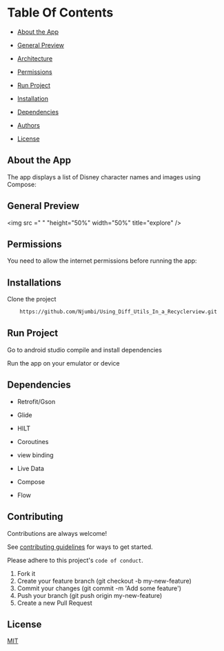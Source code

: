 
# Table Of Contents

* [About the App](#AboutTheApp)

* [General Preview](#general-preview)

* [Architecture](#architecture)

* [Permissions](#permissions)

* [Run Project](#run-locally)

* [Installation](#installation)

* [Dependencies](#dependencies)

* [Authors](#todo)

* [License](#license)

## About the App
The app displays a list of Disney character names and images using Compose:

## General Preview

<img src =" " "height="50%" width="50%" title="explore" />

## Permissions

You need to allow the internet permissions before running the app:

## Installations

Clone the project

```bash
    https://github.com/Njumbi/Using_Diff_Utils_In_a_Recyclerview.git
```
## Run Project

Go to android studio compile and install dependencies

Run the app on your emulator or device

## Dependencies

- Retrofit/Gson

- Glide

- HILT

- Coroutines

- view binding

- Live Data

- Compose

- Flow

## Contributing

Contributions are always welcome!

See [contributing guidelines](https://github.com/github/docs/blob/main/CONTRIBUTING.md) for ways to get started.

Please adhere to this project's `code of conduct`.

1. Fork it
2. Create your feature branch (git checkout -b my-new-feature)
3. Commit your changes (git commit -m 'Add some feature')
4. Push your branch (git push origin my-new-feature)
5. Create a new Pull Request

## License

[MIT](https://choosealicense.com/licenses/mit/)
